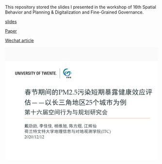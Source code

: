This repository stored the slides I presented in the workshop of 16th Spatial Behavior and Planning & Digitalization and Fine-Grained Governance.

[slides](http://gisersqdai.top/slides_16th_spatial_behaviors_planning_workshop/#1)

[Paper](https://www.shplanning.com.cn/Home/Archive/archive_details/archive_id/3e768e5dae20c8613715a2259edf6146.html)

[Wechat article](https://mp.weixin.qq.com/s/tpBS511WWOWau5jHaneoZg)

![](https://github.com/GISerDaiShaoqing/slides_16th_spatial_behaviors_planning_workshop/raw/master/slidesnap.jpg)